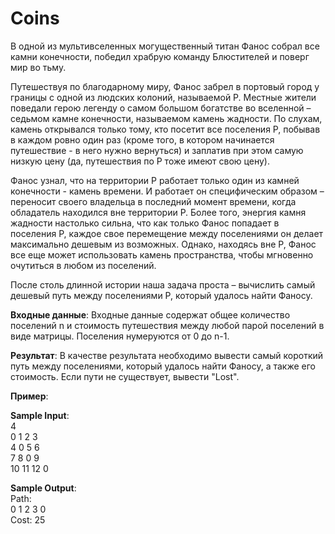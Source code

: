 # Coins

В одной из мультивселенных могущественный титан Фанос собрал все камни конечности, победил храбрую команду Блюстителей и поверг мир во тьму.

Путешествуя по благодарному миру, Фанос забрел в портовый город у границы с одной из людских колоний, называемой Р. Местные жители поведали герою легенду о самом большом богатстве во вселенной – седьмом камне конечности, называемом камень жадности. По слухам, камень открывался только тому, кто посетит все поселения Р, побывав в каждом ровно один раз (кроме того, в котором начинается путешествие - в него нужно вернуться) и заплатив при этом самую низкую цену (да, путешествия по Р тоже имеют свою цену).

Фанос узнал, что на территории Р работает только один из камней конечности  - камень времени. И работает он специфическим образом – переносит своего владельца в последний момент времени, когда обладатель находился вне территории Р. Более того, энергия камня жадности настолько сильна, что как только Фанос попадает в поселения Р, каждое свое перемещение между поселениями он делает максимально дешевым из возможных. Однако, находясь вне Р, Фанос все еще может использовать камень пространства, чтобы мгновенно очутиться в любом из поселений.

После столь длинной истории наша задача проста – вычислить самый дешевый путь между поселениями Р, который удалось найти Фаносу.

**Входные данные**: Входные данные содержат общее количество поселений n и стоимость путешествия между любой парой поселений в виде матрицы. Поселения нумеруются от 0 до n-1.

**Результат**: В качестве результата необходимо вывести самый короткий путь между поселениями, который удалось найти Фаносу, а также его стоимость. Если пути не существует, вывести "Lost".

**Пример**:

**Sample Input**:  
4  
0 1 2 3  
4 0 5 6  
7 8 0 9  
10 11 12 0  

**Sample Output**:  
Path:  
0 1 2 3 0   
Cost: 25  
